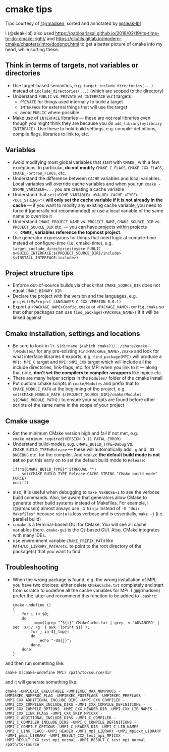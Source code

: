 # cmake tips 

Tips courtesy of [@jrmadsen,](https://github.com/jrmadsen) sorted and annotated by [@sleak-lbl](https://github.com/sleak-lbl)

I (@sleak-lbl) also used <https://pabloariasal.github.io/2018/02/19/its-time-to-do-cmake-right/> and <https://cliutils.gitlab.io/modern-cmake/chapters/intro/dodonot.html> to get a better picture of cmake into my head, while sorting these.

## Think in terms of targets, not variables or directories 

- Use target-based semantics, e.g. `target_include_directories(...)` instead of `include_directories(...)` (which are scoped to the directory)
- Understand `PUBLIC` vs. `PRIVATE` vs. `INTERFACE` w.r.t targets
	- `PRIVATE` for things used internally to build a target
	- `INTERFACE` for external things that will use the target
	- avoid `PUBLIC` where possible
- Make use of `INTERFACE` libraries — these are not real libraries even though you might think they are because you do `add_library(mylibrary INTERFACE)`. Use these to hold build settings, e.g. compile-definitions, compile flags, libraries to link to, etc.

## Variables

- Avoid modifying most global variables that start with `CMAKE_` with a few exceptions. In particular, **do not modify** `CMAKE_C_FLAGS`, `CMAKE_CXX_FLAGS`, `CMAKE_Fortran_FLAGS`, etc.
- Understand the difference between `CACHE` variables and local variables. Local variables will override cache variables and when you run `cmake -DSOME_VARIABLE=...` you are creating a cache variable
- Understand that `set(<SOME_VARIABLE> <VALUE> CACHE <TYPE> "<DOC_STRING>")` **will only set the cache variable if it is not already in the cache** — if you want to modify any existing cache variable, you need to force it (generally not recommended) or use a local variable of the same name to override it
- Understand `CMAKE_PROJECT_NAME` vs. `PROJECT_NAME`, `CMAKE_SOURCE_DIR` vs. `PROJECT_SOURCE_DIR`  etc. — you can have projects within projects
	- **`CMAKE_` variables reference the topmost project**.
- Use generator expressions for things that need logic at compile-time instead of configure-time (i.e. cmake-time), e.g. `target_include_directories(myexe PUBLIC $<BUILD_INTERFACE:${PROJECT_SOURCE_DIR}/include> $<INSTALL_INTERFACE:include>)`

## Project structure tips

- Enforce out-of-source builds via check that `CMAKE_SOURCE_DIR` does not equal `CMAKE_BINARY_DIR`
- Declare the project with the version and the languages, e.g. `project(MyProject LANGUAGES C CXX VERSION 0.0.1)`
- Export a `<PACKAGE_NAME>Config.cmake` or `<PACKAGE_NAME>-config.cmake` so that other packages can use `find_package(<PACKAGE_NAME>)` if it will be linked against

## Cmake installation, settings and locations

- Be sure to look in `ls $(dirname $(which cmake))/../share/cmake-*/Modules/` for any pre-existing `Find<PACKAGE_NAME>.cmake` and look for what interface libraries it exports, e.g. `find_package(MPI)` will produce a `MPI::MPI_C` target and `MPI::MPI_CXX` target which will include all the include directories, link-flags, etc. for MPI when you link to it — along that note, **don’t set the compilers to compiler-wrappers** like mpicc etc.
- There are many helper scripts in the `Modules/` folder of the cmake install
- Put custom cmake scripts in `cmake/Modules` and prefix that to `CMAKE_MODULE_PATH` at the beginning of the project, e.g. `set(CMAKE_MODULE_PATH ${PROJECT_SOURCE_DIR}/cmake/Modules ${CMAKE_MODULE_PATH})` to ensure your scripts are found before other scripts of the same name in the scope of your project


## Cmake usage

- Set the minimum CMake version high and fail if not met, e.g. `cmake_minimum_required(VERSION 3.11 FATAL_ERROR)`
- Understand build-modes, e.g. `CMAKE_BUILD_TYPE=Debug` vs. `CMAKE_BUILD_TYPE=Release` — these will automatically add `-g` and `-O3 -DNDEBUG` etc. for the compiler. And realize **the default build mode is not set** so put this early on to set the default build mode to `Release`:
  ```
  if("${CMAKE_BUILD_TYPE}" STREQUAL "")
      set(CMAKE_BUILD_TYPE Release CACHE STRING "CMake build mode" FORCE)
  endif()
  ```
 - also, it is useful when debugging to `make VERBOSE=1` to see the verbose build commands. Also, be aware that generators allow CMake to generate other build systems instead of Makefiles. For example, I (@jrmadsen) almost always use `-G Ninja` instead of `-G "Unix Makefiles"` because `ninja` is less verbose and is essentially, `make -j` (i.e. parallel build)
- `ccmake` is a terminal-based GUI for CMake. You will see all cache variables there. `cmake-gui` is the Qt-based GUI. Also, CMake integrates with many IDEs.
- use environment variable `CMAKE_PREFIX_PATH` like `PATH/LD_LIBRARY_PATH/etc`. to point to the root directory of the package(s) that you want to find.


## Troubleshooting

- When the wrong package is found, e.g. the wrong installation of MPI, you have two choices: either delete `CMakeCache.txt` completely and start from scratch to undefine all the cache variables for MPI. I (@jrmadsen) prefer the latter and recommend this function to be added to `.bashrc`:
  ```
  cmake-undefine () 
  { 
      for i in $@;
      do
          _tmp=$(grep "^${i}" CMakeCache.txt | grep -v 'ADVANCED' | sed 's/:/ /g' | awk '{print $1}');
          for j in ${_tmp};
          do
              echo "-U${j}";
          done;
      done
  }
  ```
  
and then run something like:
```
cmake $(cmake-undefine MPI) /path/to/source/dir
```
and it will generate something like: 

```
cmake -UMPIEXEC_EXECUTABLE -UMPIEXEC_MAX_NUMPROCS -UMPIEXEC_NUMPROC_FLAG -UMPIEXEC_POSTFLAGS -UMPIEXEC_PREFLAGS -UMPI_CXX_ADDITIONAL_INCLUDE_DIRS -UMPI_CXX_COMPILER -UMPI_CXX_COMPILER_INCLUDE_DIRS -UMPI_CXX_COMPILE_DEFINITIONS -UMPI_CXX_COMPILE_OPTIONS -UMPI_CXX_HEADER_DIR -UMPI_CXX_LIB_NAMES -UMPI_CXX_LINK_FLAGS -UMPI_CXX_SKIP_MPICXX -UMPI_C_ADDITIONAL_INCLUDE_DIRS -UMPI_C_COMPILER -UMPI_C_COMPILER_INCLUDE_DIRS -UMPI_C_COMPILE_DEFINITIONS -UMPI_C_COMPILE_OPTIONS -UMPI_C_HEADER_DIR -UMPI_C_LIB_NAMES -UMPI_C_LINK_FLAGS -UMPI_HEADER -UMPI_mpi_LIBRARY -UMPI_mpicxx_LIBRARY -UMPI_pmpi_LIBRARY -UMPI_RESULT_CXX_test_mpi_MPICXX -UMPI_RESULT_CXX_test_mpi_normal -UMPI_RESULT_C_test_mpi_normal /path/to/source
```

